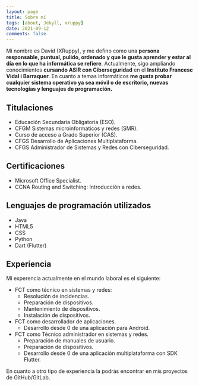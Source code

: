 ```yaml
---
layout: page
title: Sobre mí
tags: [about, Jekyll, xruppy]
date: 2021-09-12
comments: false
---
```


Mi nombre es David (XRuppy), y me defino como una **persona responsable, puntual, pulido, ordenado y que le gusta aprender y estar al día en lo que ha informática se refiere**. Actualmente, sigo ampliando conocimientos **cursando ASIR con Ciberseguridad** en el **Instituto Francesc Vidal i Barraquer**. En cuanto a temas informáticos **me gusta probar cualquier sistema operativo ya sea móvil o de escritorio, nuevas tecnologías y lenguajes de programación.** 

## Titulaciones
* Educación Secundaria Obligatoria (ESO).
* CFGM Sistemas microinformaticos y redes (SMR).
* Curso de acceso a Grado Superior (CAS).
* CFGS Desarrollo de Aplicaciones Multiplataforma.
* CFGS Administrador de Sistemas y Redes con Ciberseguridad.

## Certificaciones
* Microsoft Office Specialist.
* CCNA Routing and Switching: Introducción a redes.

## Lenguajes de programación utilizados
* Java
* HTML5
* CSS
* Python
* Dart (Flutter)

## Experiencia
Mi experencia actualmente en el mundo laboral es el siguiente: 

 - FCT como técnico en sistemas y redes: 
     - Resolución de incidencias.
     - Preparación de dispositivos.
     - Mantenimiento de dispositivos.
     - Instalación de dispositivos.
 - FCT como desarrollador de aplicaciones.
     - Desarrollo desde 0 de una aplicación para Android.
- FCT como Técnico administrador en sistemas y redes.
    - Preparación de manuales de usuario.
    - Preparación de dispositivos.
    - Desarrollo desde 0 de una aplicación multiplataforma con SDK Flutter.

En cuanto a otro tipo de experiencia la podrás encontrar en mis proyectos de GitHub/GitLab.
